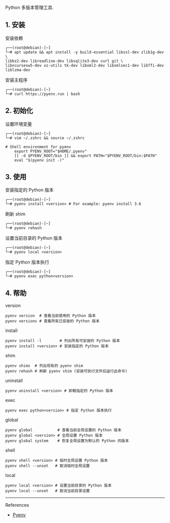 Python 多版本管理工具.

## 1. 安装

安装依赖

```
┌──(root@debian)-[~]
└─# apt update && apt install -y build-essential libssl-dev zlib1g-dev \
libbz2-dev libreadline-dev libsqlite3-dev curl git \
libncursesw5-dev xz-utils tk-dev libxml2-dev libxmlsec1-dev libffi-dev liblzma-dev
```

安装主程序

```
┌──(root@debian)-[~]
└─# curl https://pyenv.run | bash
```

## 2. 初始化

设置环境变量

```
┌──(root@debian)-[~]
└─# vim ~/.zshrc && source ~/.zshrc
```

```
# Shell environment for pyenv
    export PYENV_ROOT="$HOME/.pyenv"
    [[ -d $PYENV_ROOT/bin ]] && export PATH="$PYENV_ROOT/bin:$PATH"
    eval "$(pyenv init -)"
```

## 3. 使用

安装指定的 Python 版本

```
┌──(root@debian)-[~]
└─# pyenv install <version> # For example: pyenv install 3.6
```

刷新 shim

```
┌──(root@debian)-[~]
└─# pyenv rehash
```

设置当前目录的 Python 版本

```
┌──(root@debian)-[~]
└─# pyenv local <version>
```

指定 Python 版本执行

```
┌──(root@debian)-[~]
└─# pyenv exec python<version>
```

## 4. 帮助

version

```
pyenv version  # 查看当前使用的 Python 版本
pyenv versions # 查看所有已安装的 Python 版本
```

install

```
pyenv install -l        # 列出所有可安装的 Python 版本
pyenv install <version> # 安装指定的 Python 版本
```

shim

```
pyenv shims  # 列出现有的 pyenv shim
pyenv rehash # 刷新 pyenv shim (安装可执行文件后运行此命令)
```

uninstall

```
pyenv uninstall <version> # 卸载指定的 Python 版本
```

exec

```
pyenv exec python<version> # 指定 Python 版本执行
```

global

```
pyenv global           # 查看当前全局设置的 Python 版本
pyenv global <version> # 全局设置 Python 版本
pyenv global system    # 恢复全局设置为默认的 Python 的版本
```

shell

```
pyenv shell <version> # 临时全局设置 Python 版本
pyenv shell --unset   # 取消临时全局设置
```

local

```
pyenv local <version> # 设置当前目录的 Python 版本
pyenv local --unset   # 取消当前目录设置
```

---

References

- [Pyenv](https://github.com/pyenv/pyenv#installation)

